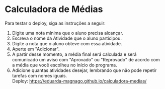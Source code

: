 # Calculadora de Médias
Para testar o deploy, siga as instruções a seguir:<br>
1) Digite uma nota mínima que o aluno precisa alcançar.<br>
2) Escreva o nome da Atividade que o aluno participou.<br>
3) Digite a nota que o aluno obteve com essa atividade.<br>
4) Aperte em "Adicionar".<br>
5) A partir desse momento, a média final será calculada e será comunicado um aviso com "Aprovado" ou "Reprovado" de acordo com a média que você escolheu no início do programa.<br>
6) Adicione quantas atividades desejar, lembrando que não pode repetir tarefas com nomes iguais.<br>
Deploy: https://eduarda-magnago.github.io/calculadora-medias/
